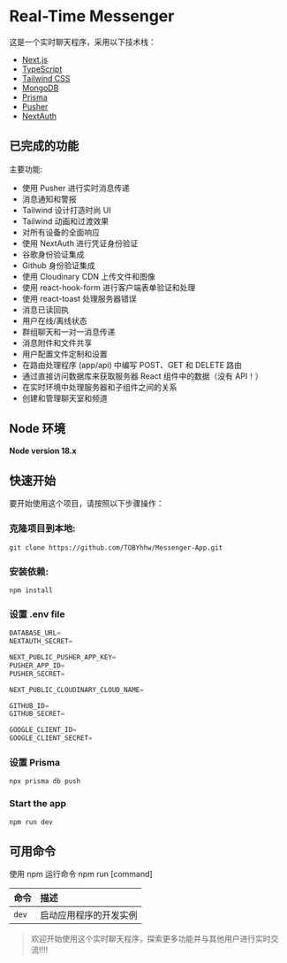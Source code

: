 # Real-Time Messenger

这是一个实时聊天程序，采用以下技术栈：

- [Next.js](https://nextjs.org)
- [TypeScript](https://www.typescriptlang.org)
- [Tailwind CSS](https://tailwindcss.com)
- [MongoDB](https://www.mongodb.com)
- [Prisma](https://www.prisma.io)
- [Pusher](https://pusher.com)
- [NextAuth](https://next-auth.js.org)

## 已完成的功能

主要功能:

- 使用 Pusher 进行实时消息传递
- 消息通知和警报
- Tailwind 设计打造时尚 UI
- Tailwind 动画和过渡效果
- 对所有设备的全面响应
- 使用 NextAuth 进行凭证身份验证
- 谷歌身份验证集成
- Github 身份验证集成
- 使用 Cloudinary CDN 上传文件和图像
- 使用 react-hook-form 进行客户端表单验证和处理
- 使用 react-toast 处理服务器错误
- 消息已读回执
- 用户在线/离线状态
- 群组聊天和一对一消息传递
- 消息附件和文件共享
- 用户配置文件定制和设置
- 在路由处理程序 (app/api) 中编写 POST、GET 和 DELETE 路由
- 通过直接访问数据库来获取服务器 React 组件中的数据（没有 API！）
- 在实时环境中处理服务器和子组件之间的关系
- 创建和管理聊天室和频道

## Node 环境

**Node version 18.x**

## 快速开始

要开始使用这个项目，请按照以下步骤操作：

### 克隆项目到本地:

```shell
git clone https://github.com/TOBYhhw/Messenger-App.git
```

### 安装依赖:

```shell
npm install
```

### 设置 .env file

```js
DATABASE_URL=
NEXTAUTH_SECRET=

NEXT_PUBLIC_PUSHER_APP_KEY=
PUSHER_APP_ID=
PUSHER_SECRET=

NEXT_PUBLIC_CLOUDINARY_CLOUD_NAME=

GITHUB_ID=
GITHUB_SECRET=

GOOGLE_CLIENT_ID=
GOOGLE_CLIENT_SECRET=
```

### 设置 Prisma

```shell
npx prisma db push

```

### Start the app

```shell
npm run dev
```

## 可用命令

使用 npm 运行命令 npm run [command]

| 命令  | 描述                   |
| :---- | :--------------------- |
| `dev` | 启动应用程序的开发实例 |

> 欢迎开始使用这个实时聊天程序，探索更多功能并与其他用户进行实时交流!!!!
